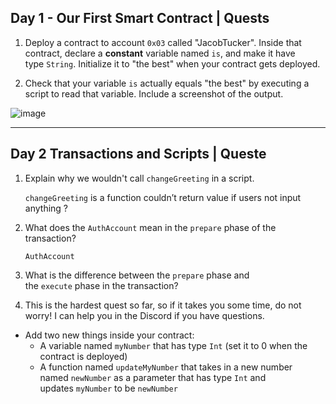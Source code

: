 ## Day 1 - Our First Smart Contract | Quests

1. Deploy a contract to account `0x03` called "JacobTucker". Inside that contract, declare a **constant** variable named `is`, and make it have type `String`. Initialize it to "the best" when your contract gets deployed.

3. Check that your variable `is` actually equals "the best" by executing a script to read that variable. Include a screenshot of the output.

![image](https://user-images.githubusercontent.com/48922178/174787105-501bbde3-4d74-4f7a-9500-81894e926749.png)

---

## Day 2 Transactions and Scripts | Queste

1. Explain why we wouldn't call `changeGreeting` in a script.
    
    `changeGreeting` is a function couldn’t return value if users not input anything ?
    
2. What does the `AuthAccount` mean in the `prepare` phase of the transaction?
    
    `AuthAccount` 
    
3. What is the difference between the `prepare` phase and the `execute` phase in the transaction?
    
    
4. This is the hardest quest so far, so if it takes you some time, do not worry! I can help you in the Discord if you have questions.
    
    
- Add two new things inside your contract:
    - A variable named `myNumber` that has type `Int` (set it to 0 when the contract is deployed)
    - A function named `updateMyNumber` that takes in a new number named `newNumber` as a parameter that has type `Int` and updates `myNumber` to be `newNumber`
